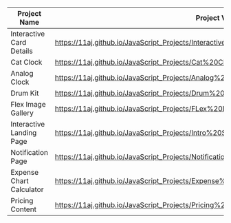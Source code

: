 | Project Name          |  Project View Link |
| ----------------------| ------------------|
| Interactive Card Details | https://11aj.github.io/JavaScript_Projects/Interactive%20Card%20Details%20Form/index.html                           |
| Cat Clock                | https://11aj.github.io/JavaScript_Projects/Cat%20Clock/Cat%20Clock.html                              |
| Analog Clock             | https://11aj.github.io/JavaScript_Projects/Analog%20Clock/index.html                                 |
| Drum Kit                 | https://11aj.github.io/JavaScript_Projects/Drum%20Kit/index.html                                     |
| Flex Image Gallery       | https://11aj.github.io/JavaScript_Projects/FLex%20Image%20Gallery/index.html                         |  
| Interactive Landing Page | https://11aj.github.io/JavaScript_Projects/Intro%20Section%20With%20dropdown%20menu/index.html       | 
| Notification Page        | https://11aj.github.io/JavaScript_Projects/Notification%20Page/index.html                            |
| Expense Chart Calculator | https://11aj.github.io/JavaScript_Projects/Expense%20Chart%20Component/index.html                                    |
| Pricing Content          | https://11aj.github.io/JavaScript_Projects/Pricing%20Content%20with%20Toggle%20Button/index.html                     |
